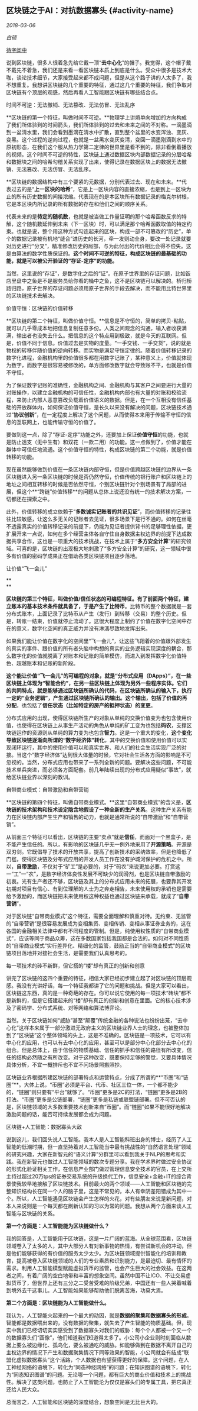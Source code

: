 ## 区块链之于AI：对抗数据寡头 {#activity-name}

_2018-03-06_

_白硕_

[待字闺中](https://mp.weixin.qq.com/s?__biz=MjM5ODIzNDQ3Mw==&mid=2649968033&idx=1&sn=5f3c1beec06b9c925f83c6f8cbf376ec&chksm=beca3da789bdb4b10c6be95a6b222dd6db286ff92258623a3f857db8a727421e2fb591cd5d41&mpshare=1&scene=1&srcid=03063WeyaDQ2ZNVlF3Depkg5##)

说到区块链，很多人很着急先给它戴一顶“**去中心化**”的帽子。我觉得，这个帽子戴不戴先不着急，我们还是来看一看区块链本质上到底是什么。受众中很多是技术大咖，谈论技术细节，大家接受起来都不成问题，但是从这个路子讲的人太多了，我不想重复。我想讲区块链的几个重要的特征，通过这几个重要的特征，我们争取对区块链有个顶层的观感，然后再看人工智能跟区块链有哪些结合点。  


  




时间不可逆：无法撤销、无法篡改、无法仿冒、无法乱序

  


**区块链的第一个特征，叫做时间不可逆。**物理学上讲熵单向增加的方向构成了我们所体验到的时间箭头，我们所体验到的过去和未来之间的不对称。一滴墨滴到一盆清水里，我们会看到墨滴在清水中扩散，直到整个盆里的水变浑浊、变灰、变黑。这个过程的逆向过程，也就是一盆黑水变灰变清，变回一滴墨刚滴到水中的原初形态，在我们这个服从热力学第二定律的世界里是看不到的，除非看倒着播放的视频。这个时间不可逆的特性，区块链上通过数据区块内部数据记录的分层哈希和数据块之间的哈希勾稽关系实现了出来，使得记录在数据区块上的数据无法撤销、无法篡改、无法仿冒、无法乱序。

  


**区块链的数据结构中有三个要紧的元数据，分别代表过去、现在和未来。**代表过去的是“**上一区块的哈希**”，它是上一区块内容的直接浓缩，也是到上一区块为止的所有历史数据的间接浓缩。代表现在的是本区块所有数据记录的梅克尔树根，它是本区块内所记录的所有数据的存在和他们之间的顺序关系。

  


代表未来的是**待定的随机数**，也就是被当做工作量证明的那个哈希函数反求的特解，这个随机数延伸到未来（下一区块）时，可以满足那个哈希函数取值的特定约束。也就是说，整个用这种方式勾连起来的区块，构成一部不可篡改的“历史”，单个的数据记录被有机地“缝合”进历史的长河，牵一发则动全身，要改一处记录就要对历史进行“分叉”，精准修改历史的局部，与为此付出的代价相比会得不偿失。这是由算法的数学性质保证的。**这个时间不可逆的特征，构成区块链的最基础的功能，就是可以被公开验证的“存证-定序”的功能。**

  


当然，这里说的“存证”，是数字化之后的“证”。在原子世界里的存证问题，比如饭店里盘中之鱼是不是服务员给你看的桶中之鱼，这不是区块链可以解决的。桥归桥路归路，原子世界的存证问题必须用原子世界的手段去解决，而不能用比特世界里的区块链技术去解决。

  




价值守恒：区块链的价值转移

  


**区块链的第二个特征，叫做价值守恒。**信息是不守恒的，简单的拷贝-粘贴，就可以几乎零成本地把信息复制任意多份。人类之间观念的沟通，输入者收获满满，输出者也没失去什么。把信息的这个特点用到极致，就是今天的互联网。但是，价值不同于信息。价值过去是实物的度量。“一手交钱、一手交货”，说的就是物权的转移伴随价值的逆向转移。而实物是满足守恒定律的。随着价值转移记录的数字化进程，金融机构里的价值很多都在用数字记账了，某种意义上，价值就体现为数字，而数字是很容易被修改的，单方面修改数字就会导致账不平，也就是价值不守恒。

  


为了保证数字记账的准确性，金融机构之间、金融机构与其客户之间要进行大量的对账操作，以建立金融机构的可信任性，金融机构内部也有大量的对账和校验流程，来防止内部人恶意篡改负载着价值语义的数据。但是，在一个互相没有信任基础的开放群体内，如何保证价值守恒，是长久以来没有解决的问题，区块链技术通过“**协议创新**”，在一定程度上解决了这个问题，从而使得本来用于传输不守恒的信息的互联网上，也能传输守恒的价值了。

  


要做到这一点，除了“存证-定序”功能之外，还要加上保证**价值守恒**的功能，也就是防止透支（无中生有）和双花（一款二用）的功能。这一点做到了，价值才能在群体中可信任地流通。这个价值守恒的特性，构成区块链的第二个功能，就是价值转移的功能。

  


现在虽然能够做到价值在一条区块链内部守恒，但是价值跨越区块链的边界从一条区块链进入另一条区块链的时候是否仍然守恒，价值传统的银行账户和区块链上的地址之间相互转移的时候是否依然守恒，个别区块链针对个别场景有了局部的进展，但这个**“跨链”价值转移**的问题从总体上说还没有统一的技术解决方案，一切都还在探索之中。

  


此外，价值转移的成立依赖于“**多数诚实记账者的共识见证**”，而价值转移的记录往往比较敏感，让这么多无关的记账者去见证，很多场景下是行不通的。如何在丝毫不透露真实的价值转移记录的前提下，仍能为见证者提供背书的足够理性依据，更扩展开来一点说，如何在多个经营主体各自守住自身数据主权边界的前提下达成数据共享合作，这也是一项重大的技术挑战，在技术上属于“**多方安全计算**”的研究领域。可喜的是，区块链的出现极大地刺激了“多方安全计算”的研究，这一领域中很多有价值的密码学成果正在借助各类区块链项目逐步落地。

  




让价值“飞一会儿”

**  
**

**区块链的第三个特征，叫做价值/信任状态的可编程特征。**有了前面两个特征，建立账本的基本技术条件就具备了，于是产生了**比特币**。比特币的整个数据就是一套分布式账本，上面记录了比特币从产生（发行）到转移（交易）的整个历史。但是，转账一结束，价值就停止流动了。这很大程度上制约了价值在数字化空间中存在的意义，数字化空间的真正威力并没有淋漓尽致地发挥出来。

  


如果我们能让价值在数字化的空间里“飞一会儿”，让这些飞翔着的价值跟外部发生的真实的事件、跟价值的所有者头脑中构想的真实的业务逻辑实现深度的耦合，那么数字化的价值就脱离了对账本和记账的简单模仿，而进入到发挥数字化价值特色、超越账本和记账的新阶段。

  


**这个能让价值“飞一会儿”的可编程的对象，就是“分布式应用（DApps）”，在一些区块链上体现为“智能合约”，在另一些区块链上体现为另外一些程序实体。**它们的共同特点，就是能够通过区块链所确认的代码，在区块链所确认的输入下，执行一定的“**业务逻辑**”，产生通过区块链所确认的输出。这个输出，包括了**价值的再分配**，也包括了**信任状态（比如特定的房产的抵押状态）的变更**。

  


分布式应用的出现，使得区块链所生产的对象从单纯的交换价值变为也包含使用价值，也使得在区块链上从事生产活动的角色从单纯的矿工变为也包括**码农**，支撑区块链运作的资源则从单纯的算力变为也包含**智力**。这是一个重大的变化，**这个变化导致区块链逐渐向所谓的“数字经济体”转化**，其中的交换价值和使用价值可以实现闭环运行，其中的使用价值可以和真实世界、和人们的社会生活实现广泛的对接。当这个“数字经济体”达到很大体量的时候，它对社会生活各方面的影响是不可忽视的。当然，分布式应用也带来了一系列全新的问题。要解决这些问题，不可能技术单兵突进，而必须各方面配套。前几年陆续出现的分布式应用疑似“事故”，就给区块链业界以深刻的教训。

  




自带商业模式：自带激励和自带营销

  


**区块链的第四个特征，叫做自带商业模式。**这里“自带商业模式”的含义是，**区块链的技术架构和技术设定隐含地假设了一种全新的生产关系**。这种生产关系有能力在区块链内部产生生产和销售的动力，也就是通常所说的“自带激励”和“自带营销”。

  


从前面三个特征可以看出，区块链的主要“卖点”就是**信任**，而面对一个黑盒子，是不能产生信任的。所以，有影响的区块链几乎无一例外地采用了**开源策略**。开源是双刃剑。它既倡导了技术的开放共享，提高了创新技术的采纳效率，但是也降低了门槛，使得区块链及分布式应用的开发人员工作在没有护城河保护的危机之中。所以，**自带激励**，不仅对于“矿工”是必要的，对于“码农”来说更加必要。打赏这一“工”一“农”，是数字经济体良性发展不可缺少的润滑剂，也是区块链自带激励的初衷。光有生产者还不够，区块链及其上的分布式应用未来的拓展，也要靠其开发初期对项目有信心、有到位理解的人士为之奔走相告，未来使用权的承销也是需要给予激励的，而区块链把未来使用权这种权益也通过区块链来承载，就成了“**自带营销**”。

  


对于区块链“自带商业模式”这个特征，需要全面理解和慎重对待。无约束、无监管的“自带营销”是很容易发展成为变相集资、变相传销、变相从事证券业务的，这在各国的金融相关法律中都有不同程度的管制。但是，纯使用权性质的“自带商业模式”，应该等同于商品众筹，这在多数国家包括我国都是合法的。如何对不同性质的“自带商业模式”实行差异化、精细化的监管，鼓励正当的“自带商业模式”的区块链项目落地并对接社会生活，是需要我们认真思考的。

  




每一项技术的砖不新鲜，但它搭的“楼”却有真正的创新和创意

  


讲完了区块链的这四个重要的特征，相信大家已经初步建立起了对区块链的顶层观感。我没有光讲好话，每一个特征我都讲了它的问题和挑战。但是大家可以看出，区块链这东西，真的是一种奇葩的存在。你可以说它使用的每一项技术“砖块”都不是新鲜的，但是它搭建起来的“楼”却有真正的创新和创意在里面。它的核心技术涉及了密码学、分布式系统、对等网络和算法博弈论。

  


当然，关于区块链如何“威胁”甚至“颠覆”传统金融的各种说法也纷纷出笼，“去中心化”这样本来属于一部分激进无政府主义的区块链业界人士的理念，也被整体加到了“区块链”这个整体领域的头上，这是不准确的。区块链是一项技术，它可以有中心化的应用，也可以有去中心化的应用，甚至可以是部分中心化部分去中心化的组合。但是总体上，由于信任的物质基础、信任的抓手和信任的路径有所改变，信任的结构必然随之有所改变。对于这种改变，既要保持足够的警觉，又要具体情况具体分析，不宜一概排斥也不宜不问场景照搬照抄。  


  


区块链业界根据所建区块链的部署特点和运营特点，分成了所谓的**“币圈”和“链圈”**。大体上说，“币圈”必须是平台、代币、社区三位一体，一个都不能少的，“链圈”则只要有“平台”就够了。“币圈”更多是2C的打法，“链圈”更多是2B的打法。“币圈”更多是公链部署，“链圈”更多是私链或联盟链部署。但不可否认的是，区块链领域的大多数重要技术创新来自“币圈”。而“链圈”如果不能很好地解决激励问题的话，能否可持续发展都会成为问题。

  




区块链+人工智能：数据寡头大敌

  


说到这儿，我们回头说人工智能。我本人是人工智能科班出身的博士，经历了人工智能的低潮时期，但一直坚持着对人工智能当中最有挑战性的“自然语言处理”领域的研究兴趣，大家在新智元的“语义计算”分群里可以看到我关于NLP的思考和实践。我在新智元也做过人工智能领域的数次专题分享。我在学术界时做过安全协议的形式化验证相关工作，在信息产业部门做过管理信息安全技术的官员，在上交所主持过超过20万tps的证券交易系统的升级换代工作，信息安全+金融+IT的综合背景使我较早地接触了区块链技术。目前最火的两个领域——人工智能和区块链的完整知识结构长在同一个人的脑子里，这是不常见的，本人有幸阴差阳错成为其中一个。所以，人工智能遇见区块链会产生怎样的火花，对有些朋友来说是新问题，对本人来说则是一个每天都在刷新认知的习以为常的问题。我想从两个方面来谈人工智能与区块链的关系。

  


**第一个方面是：人工智能能为区块链做什么？**

  


我的回答是，人工智能用于区块链，这是一片广阔的蓝海。从全球范围看，区块链领域卷入了太多的人，其中大部分人有对新事物的热情，有尝试新机会的冲动，但是他们能够获得的有价值的服务太少太少。为区块链领域提供智能化的培训和教育，提高被卷入区块链领域的人们的专业素质和识别能力，是最迫切、最有情怀的需求。利用人工智能模型赋能虚拟货币的监管，也会产生巨大的社会效益。在这两者之间，有着广阔的空白地带和丰富的想象空间。虽然中国不让ICO、不让交易虚拟货币了，但世界上还有三分之二受苦受难的阶级兄弟，中国还有一些人哭着喊着到境外去干这事儿。人工智能如果能够帮助他们脱离苦海，功莫大焉。

  


**第二个方面是：区块链能为人工智能做什么。**

  


我认为，人工智能火起来的一个最大的动因，就是**数据的聚集和数据寡头的形成**。智能都是数据喂出来的，没有数据的聚集，就失去了产生智能的物质基础。但，现实中我们已经切切实实感受到了数据寡头对我们的威胁：每个个人都被一个又一个的数据寡头们“画像”，他们知道我们知道得太多了。小公司小企业则时刻面临从数据上要么被边缘化、孤岛化，要么被通吃的威胁。如能够做到在数据不离开自己的主权边界的情况下产生和数据聚集情况下同等效果的智能，小公司就会有结成“联盟化虚拟数据寡头”这个活路，个人数据也有望获得更好的保障。这个问题，在人工神经网络的语境下，转化为“同态神经网络”的问题；在知识图谱的语境下，转化为“同态知识图谱”的问题。无论哪一个问题，都有巨大的商业价值和技术上的挑战性。解决了这类问题，也防止了人工智能沦为仅仅是寡头们的专属工具，把它真正还给人民大众。

  


总而言之，人工智能和区块链的深度结合，想象空间是无比巨大的。

